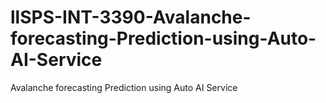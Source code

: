 # llSPS-INT-3390-Avalanche-forecasting-Prediction-using-Auto-AI-Service
Avalanche forecasting Prediction using Auto AI Service
